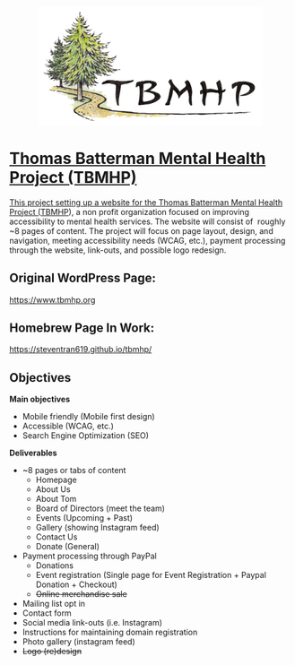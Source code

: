 <p align="center">
  <a href="https://www.tbmhp.org">
  <img src="client/src/images/logo.png" alt="logo" width="400">
</p>

# Thomas Batterman Mental Health Project (TBMHP)

This project setting up a website for the Thomas Batterman Mental Health Project ([TBMHP]), a non profit organization focused on improving accessibility to mental health services. The website will consist of  roughly ~8 pages of content. The project will focus on page layout, design, and navigation, meeting accessibility needs (WCAG, etc.), payment processing through the website, link-outs, and possible logo redesign. 

## Original WordPress Page:
https://www.tbmhp.org

## Homebrew Page In Work:
https://steventran619.github.io/tbmhp/

## Objectives

**Main objectives** 

- Mobile friendly (Mobile first design)
- Accessible (WCAG, etc.)
- Search Engine Optimization (SEO)

**Deliverables**

- ~8 pages or tabs of content
  - Homepage
  - About Us
  - About Tom
  - Board of Directors (meet the team)
  - Events (Upcoming + Past)
  - Gallery (showing Instagram feed)
  - Contact Us
  - Donate (General)
- Payment processing through PayPal
    - Donations
    - Event registration (Single page for Event Registration + Paypal Donation + Checkout)
    - ~~Online merchandise sale~~
- Mailing list opt in 
- Contact form
- Social media link-outs (i.e. Instagram)
- Instructions for maintaining domain registration
- Photo gallery (instagram feed)
- ~~Logo (re)design~~

<!-- REFERENCES -->
[tbmhp]: https://tbmhp.org
